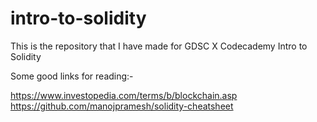 # intro-to-solidity


This is the repository that I have made for GDSC X Codecademy Intro to Solidity


Some good links for reading:-

https://www.investopedia.com/terms/b/blockchain.asp
<br>
https://github.com/manojpramesh/solidity-cheatsheet
